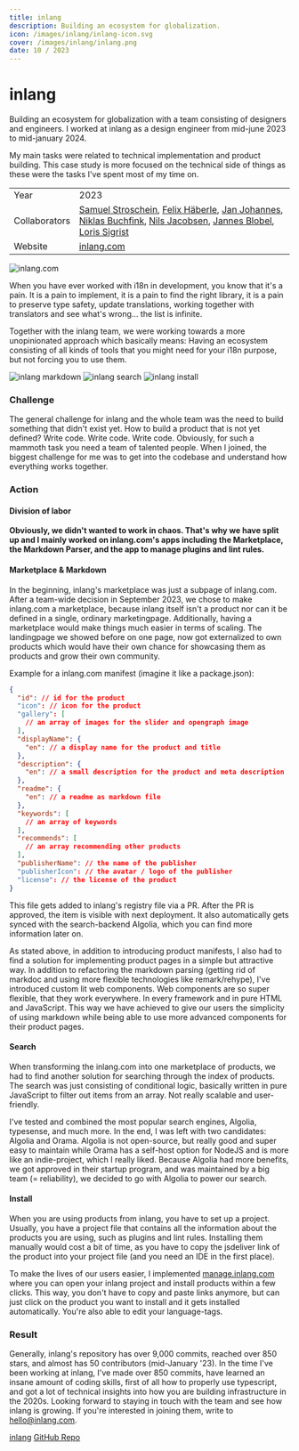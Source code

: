 ```yaml
---
title: inlang
description: Building an ecosystem for globalization.
icon: /images/inlang/inlang-icon.svg
cover: /images/inlang/inlang.png
date: 10 / 2023
---
```


<info-grid>

<div>

# inlang

</div>

<div>

Building an ecosystem for globalization with a team consisting of designers and engineers.
I worked at inlang as a design engineer from mid-june 2023 to mid-january 2024.

My main tasks were related to technical implementation and product building.
This case study is more focused on the technical side of things as these were the tasks I've spent most of my time on.

</div>

<div>

|               |                                                                                                                                                                                                                                                                                                                                                                          |
| ------------- | ------------------------------------------------------------------------------------------------------------------------------------------------------------------------------------------------------------------------------------------------------------------------------------------------------------------------------------------------------------------------ |
| Year          | 2023                                                                                                                                                                                                                                                                                                                                                                     |
| Collaborators | [Samuel Stroschein](https://github.com/samuelstroschein), [Felix Häberle](https://github.com/felixhaeberle), [Jan Johannes](https://github.com/janfjohannes), [Niklas Buchfink](https://github.com/NiklasBuchfink), [Nils Jacobsen](https://github.com/NilsJacobsen), [Jannes Blobel](https://github.com/jannesblobel), [Loris Sigrist](https://github.com/LorisSigrist) |
| Website       | [inlang.com](https://inlang.com)                                                                                                                                                                                                                                                                                                                                         |

</div>

</info-grid>

![inlang.com](/images/inlang/cover-inlang.jpg)

When you have ever worked with i18n in development, you know that it's a pain. It is a pain to implement, it is a pain to find the right
library, it is a pain to preserve type safety, update translations, working together with translators and see what's wrong… the list is infinite.

Together with the inlang team, we were working towards a more unopinionated approach which basically means: Having an ecosystem consisting of all kinds of tools that you might need for your i18n purpose, but not forcing you to use them.

<three-full-grid>

![inlang markdown](/images/inlang/inlang_markdown.webp)
![inlang search](/images/inlang/inlang_search.webp)
![inlang install](/images/inlang/inlang_install.webp)

</three-full-grid>

<process-grid>

### Challenge

The general challenge for inlang and the whole team was the need to build something that didn't exist yet. How to build a product that is not yet defined? Write code. Write code. Write code. Obviously, for such a mammoth task you need a team of talented people. When I joined, the biggest challenge for me was to get into the codebase and understand how everything works together.

<div>

### Action

</div>

<div>

#### Division of labor

**Obviously, we didn't wanted to work in chaos. That's why we have split up and I mainly worked on inlang.com's apps including the Marketplace, the Markdown Parser, and the app to manage plugins and lint rules.**

#### Marketplace & Markdown

In the beginning, inlang's marketplace was just a subpage of inlang.com. After a team-wide decision in September 2023, we chose to make inlang.com a marketplace, because inlang itself isn't a product nor can it be defined in a single, ordinary marketingpage. Additionally, having a marketplace would make things much easier in terms of scaling. The landingpage we showed before on one page, now got externalized to own products which would have their own chance for showcasing them as products and grow their own community.

Example for a inlang.com manifest (imagine it like a package.json):

```json
{
  "id": // id for the product
  "icon": // icon for the product
  "gallery": [
    // an array of images for the slider and opengraph image
  ],
  "displayName": {
    "en": // a display name for the product and title
  },
  "description": {
    "en": // a small description for the product and meta description
  },
  "readme": {
    "en": // a readme as markdown file
  },
  "keywords": [
    // an array of keywords
  ],
  "recommends": [
    // an array recommending other products
  ],
  "publisherName": // the name of the publisher
  "publisherIcon": // the avatar / logo of the publisher
  "license": // the license of the product
}
```

This file gets added to inlang's registry file via a PR. After the PR is approved, the item is visible with next deployment. It also automatically gets synced with the search-backend Algolia, which you can find more information later on.

As stated above, in addition to introducing product manifests, I also had to find a solution for implementing product pages in a simple but attractive way. In addition to refactoring the markdown parsing (getting rid of markdoc and using more flexible technologies like remark/rehype), I've introduced custom lit web components. Web components are so super flexible, that they work everywhere. In every framework and in pure HTML and JavaScript. This way we have achieved to give our users the simplicity of using markdown while being able to use more advanced components for their product pages.

#### Search

When transforming the inlang.com into one marketplace of products, we had to find another solution for searching through the index of products. The search was just consisting of conditional logic, basically written in pure JavaScript to filter out items from an array. Not really scalable and user-friendly.

I've tested and combined the most popular search engines, Algolia, typesense, and much more. In the end, I was left with two candidates: Algolia and Orama. Algolia is not open-source, but really good and super easy to maintain while Orama has a self-host option for NodeJS and is more like an indie-project, which I really liked. Because Algolia had more benefits, we got approved in their startup program, and was maintained by a big team (= reliability), we decided to go with Algolia to power our search.

#### Install

When you are using products from inlang, you have to set up a project. Usually, you have a project file that contains all the information about the products you are using, such as plugins and lint rules. Installing them manually would cost a bit of time, as you have to copy the jsdeliver link of the product into your project file (and you need an IDE in the first place).

To make the lives of our users easier, I implemented [manage.inlang.com](https://manage.inlang.com/) where you can open your inlang project and install products within a few clicks. This way, you don't have to copy and paste links anymore, but can just click on the product you want to install and it gets installed automatically. You're also able to edit your language-tags.

</div>

### Result

Generally, inlang's repository has over 9,000 commits, reached over 850 stars, and almost has 50 contributors (mid-January '23).
In the time I've been working at inlang, I've made over 850 commits, have learned an insane amount of coding skills, first of all how to properly use typescript, and got a lot of technical insights into how you are building infrastructure in the 2020s. Looking forward to staying in touch with the team and see how inlang is growing. If you're interested in joining them, write to [hello@inlang.com](mailto:hello@inlang.com).

</process-grid>

<project-links>

[inlang](https://www.inlang.com/)
[GitHub Repo](https://github.com/inlang/monorepo)
</project-links>
